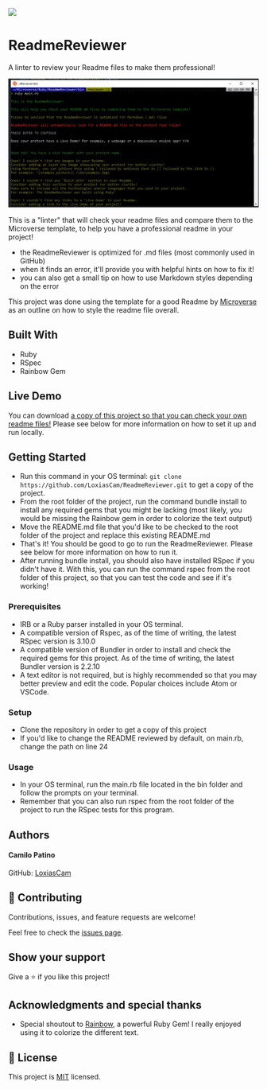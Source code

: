 ![](https://img.shields.io/badge/Microverse-blueviolet)

# ReadmeReviewer
A linter to review your Readme files to make them professional!

![screenshot](imgs/reviewer1.jpg)

This is a "linter" that will check your readme files and compare them to the Microverse template, to help you have a professional readme in your project!

- the ReadmeReviewer is optimized for .md files (most commonly used in GitHub)
- when it finds an error, it'll provide you with helpful hints on how to fix it!
- you can also get a small tip on how to use Markdown styles depending on the error

This project was done using the template for a good Readme by [Microverse](https://github.com/microverseinc/readme-template/blob/master/README.md) as an outline on how to style the readme file overall.

## Built With

- Ruby
- RSpec
- Rainbow Gem

## Live Demo

You can download [a copy of this project so that you can check your own readme files!](https://github.com/LoxiasCam/ReadmeReviewer.git) Please see below for more information on how to set it up and run locally.


## Getting Started

- Run this command in your OS terminal: `git clone https://github.com/LoxiasCam/ReadmeReviewer.git` to get a copy of the project.
- From the root folder of the project, run the command bundle install to install any required gems that you might be lacking (most likely, you would be missing the Rainbow gem in order to colorize the text output)
- Move the README.md file that you'd like to be checked to the root folder of the project and replace this existing README.md
- That's it! You should be good to go to run the ReadmeReviewer. Please see below for more information on how to run it.
- After running bundle install, you should also have installed RSpec if you didn't have it. With this, you can run the command rspec from the root folder of this project, so that you can test the code and see if it's working!


### Prerequisites

* IRB or a Ruby parser installed in your OS terminal.
* A compatible version of Rspec, as of the time of writing, the latest RSpec version is 3.10.0
* A compatible version of Bundler in order to install and check the required gems for this project. As of the time of writing, the latest Bundler version is 2.2.10
* A text editor is not required, but is highly recommended so that you may better preview and edit the code. Popular choices include Atom or VSCode.

### Setup

* Clone the repository in order to get a copy of this project
* If you'd like to change the README reviewed by default, on main.rb, change the path on line 24

### Usage

* In your OS terminal, run the main.rb file located in the bin folder and follow the prompts on your terminal.
* Remember that you can also run rspec from the root folder of the project to run the RSpec tests for this program.


## Authors

#### Camilo Patino
GitHub: [LoxiasCam](https://github.com/LoxiasCam)

## 🤝 Contributing

Contributions, issues, and feature requests are welcome!

Feel free to check the [issues page](https://github.com/LoxiasCam/directoryCapstone/issues).

## Show your support

Give a ⭐️ if you like this project!

## Acknowledgments and special thanks

- Special shoutout to [Rainbow](https://rubygems.org/gems/rainbow/versions/3.0.0), a powerful Ruby Gem! I really enjoyed using it to colorize the different text.


## 📝 License

This project is [MIT](LICENSE) licensed.